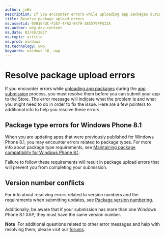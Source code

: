 ```yaml
---
author: jnHs
Description: If you encounter errors while uploading app packages during the app submission process, you must resolve them before you can submit your app to the Store.
title: Resolve package upload errors
ms.assetid: 0D01E43C-F3A7-4FA2-B479-1B5579FF531A
ms.author: wdg-dev-content
ms.date: 02/08/2017
ms.topic: article
ms.prod: windows
ms.technology: uwp
keywords: windows 10, uwp
---
```


# Resolve package upload errors


If you encounter errors while [uploading app packages](upload-app-packages.md) during the [app submission](app-submissions.md) process, you must resolve them before you can submit your app to the Store. The error message will indicate what the problem is and what you might need to do in order to fix the issue. Here are a few pointers to additional info to help you resolve these errors.

## Package type errors for Windows Phone 8.1

When you are updating apps that were previously published for Windows Phone 8.1, you may encounter errors related to package types. For more info about package type requirements, see [Maintaining package compatibility for Windows Phone 8.1](guidance-for-app-package-management.md#maintaining-package-compatibility-for-windows-phone-81).

Failure to follow these requirements will result in package upload errors that will prevent you from completing your submission.

## Version number conflicts


For info about resolving errors related to version numbers and the requirements when submitting updates, see [Package version numbering](package-version-numbering.md).

Additionally, be aware that if your submission has more than one Windows Phone 8.1 XAP, they must have the same version number.

**Note**  For additional questions related to other error messages and help with resolving them, please visit our [forums](http://go.microsoft.com/fwlink/p/?LinkId=224196).

 

 

 




